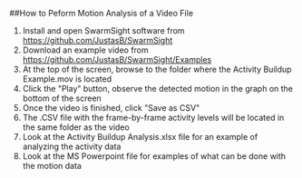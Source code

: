 ##How to Peform Motion Analysis of a Video File

 1. Install and open SwarmSight software from https://github.com/JustasB/SwarmSight
 2. Download an example video from https://github.com/JustasB/SwarmSight/Examples
 3. At the top of the screen, browse to the folder where the Activity Buildup Example.mov is located
 4. Click the "Play" button, observe the detected motion in the graph on the bottom of the screen
 5. Once the video is finished, click "Save as CSV"
 6. The .CSV file with the frame-by-frame activity levels will be located in the same folder as the video
 7. Look at the Activity Buildup Analysis.xlsx file for an example of analyzing the activity data
 8. Look at the MS Powerpoint file for examples of what can be done with the motion data
